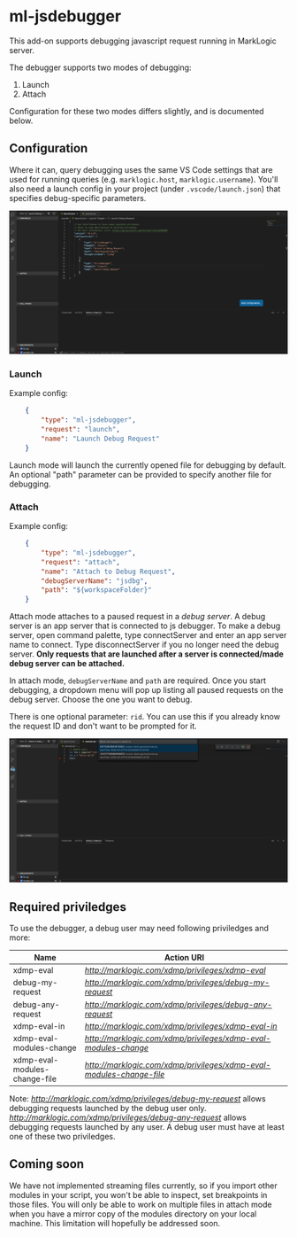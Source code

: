 # ml-jsdebugger

This add-on supports debugging javascript request running in MarkLogic server. 

The debugger supports two modes of debugging:

1. Launch
2. Attach

Configuration for these two modes differs slightly, and is documented below.

## Configuration

Where it can, query debugging uses the same VS Code settings that are used for running queries (e.g. `marklogic.host`, `marklogic.username`). You'll also need a launch config in your project (under `.vscode/launch.json`) that specifies debug-specific parameters.

![Alt](../../images/setting_screenshot.png "Example configs")

### Launch

Example config:

```json
    {
        "type": "ml-jsdebugger",
        "request": "launch",
        "name": "Launch Debug Request"
    }
```
Launch mode will launch the currently opened file for debugging by default.
An optional "path" parameter can be provided to specify another file for debugging.

### Attach

Example config:

```json
    {
        "type": "ml-jsdebugger",
        "request": "attach",
        "name": "Attach to Debug Request",
        "debugServerName": "jsdbg",
        "path": "${workspaceFolder}"
    }
```

Attach mode attaches to a paused request in a *debug server*. A debug server is an app server that is connected to js debugger.
To make a debug server, open command palette, type connectServer and enter an app server name to connect. Type disconnectServer if you no longer 
need the debug server.
**Only requests that are launched after a server is connected/made debug server can be attached.**

In attach mode, `debugServerName` and `path` are required. Once you start debugging,
a dropdown menu will pop up listing all paused requests on the debug server. Choose the one you want to debug.

There is one optional parameter: `rid`. You can use this if you already know the request ID and don't want to be prompted for it.

![Alt](../../images/attach_screenshot.png "attach screenshot")

## Required priviledges

To use the debugger, a debug user may need following priviledges and more:

| Name | Action URI |
|---|---|
| xdmp-eval | *http://marklogic.com/xdmp/privileges/xdmp-eval* |
| debug-my-request | *http://marklogic.com/xdmp/privileges/debug-my-request* |
| debug-any-request | *http://marklogic.com/xdmp/privileges/debug-any-request* |
| xdmp-eval-in | *http://marklogic.com/xdmp/privileges/xdmp-eval-in* | 
| xdmp-eval-modules-change | *http://marklogic.com/xdmp/privileges/xdmp-eval-modules-change* |
| xdmp-eval-modules-change-file | *http://marklogic.com/xdmp/privileges/xdmp-eval-modules-change-file* | 

Note: *http://marklogic.com/xdmp/privileges/debug-my-request* allows debugging requests launched by the debug user only. *http://marklogic.com/xdmp/privileges/debug-any-request* allows debugging requests launched by any user. A debug user must have at least one of these two priviledges.

## Coming soon

We have not implemented streaming files currently, so if you import other modules in your script, you won't be able to inspect, set breakpoints in those files. You will only be able to work on multiple files in attach mode when you have a mirror copy of the modules directory on your local machine. This limitation will hopefully be addressed soon.
